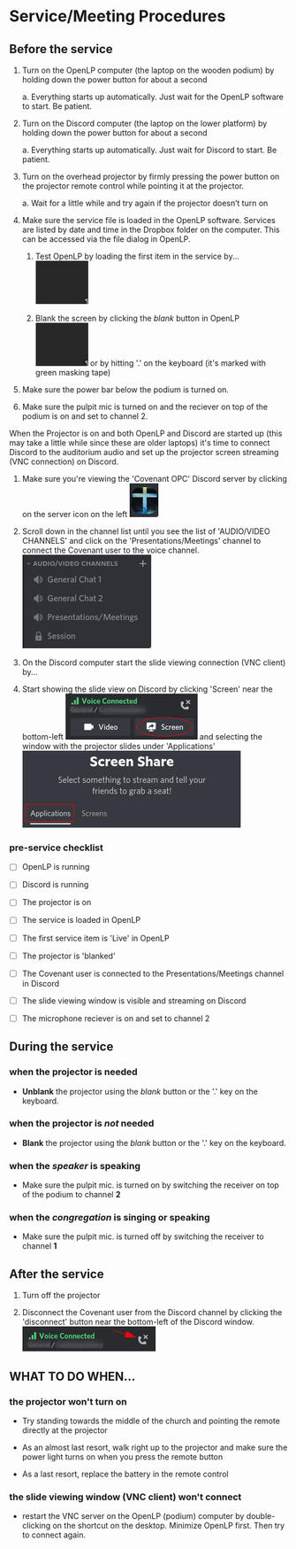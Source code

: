 # Service/Meeting Procedures

## Before the service

1. Turn on the OpenLP computer (the laptop on the wooden podium) by holding down the power button for about a second
   
   a. Everything starts up automatically. Just wait for the OpenLP software to start. Be patient.

2. Turn on the Discord computer (the laptop on the lower platform) by holding down the power button for about a second
   
   a. Everything starts up automatically. Just wait for Discord to start. Be patient.

3. Turn on the overhead projector by firmly pressing the power button on the projector remote control while pointing it at the projector.
   
   a. Wait for a little while and try again if the projector doesn’t turn on

4. Make sure the service file is loaded in the OpenLP software. Services are listed by date and time in the Dropbox folder on the computer. This can be accessed via the file dialog in OpenLP.
   
   1. Test OpenLP by loading the first item in the service by...
      ![](images/placeholder.png)
   
   2. Blank the screen by clicking the *blank* button in OpenLP
      ![](images/placeholder.png)
      or by hitting '.' on the keyboard (it's marked with green masking tape)

5. Make sure the power bar below the podium is turned on.

6. Make sure the pulpit mic is turned on and the reciever on top of the podium is on and set to channel 2.

When the Projector is on and both OpenLP and Discord are started up (this may take a little while since these are older laptops) it's time to connect Discord to the auditorium audio and set up the projector screen streaming (VNC connection) on Discord.

1. Make sure you're viewing the 'Covenant OPC' Discord server by clicking on the server icon on the left
   ![](images/server_icon.png)

2. Scroll down in the channel list until you see the list of 'AUDIO/VIDEO CHANNELS' and click on the 'Presentations/Meetings' channel to connect the Covenant user to the voice channel.
   ![](images/connect_voice.png)

3. On the Discord computer start the slide viewing connection (VNC client) by...

4. Start showing the slide view on Discord by clicking 'Screen' near the bottom-left
   ![](images/screenshare_connect.png)
   and selecting the window with the projector slides under 'Applications'
   ![](images/screenshare_chooseapp.png)

### pre-service checklist

- [ ] OpenLP is running

- [ ] Discord is running

- [ ] The projector is on

- [ ] The service is loaded in OpenLP

- [ ] The first service item is 'Live' in OpenLP

- [ ] The projector is 'blanked'

- [ ] The Covenant user is connected to the Presentations/Meetings channel in Discord

- [ ] The slide viewing window is visible and streaming on Discord

- [ ] The microphone reciever is on and set to channel 2

## During the service

### when the projector is needed

- **Unblank** the projector using the *blank* button or the '.' key on the keyboard.

### when the projector is *not* needed

- **Blank** the projector using the *blank* button or the '.' key on the keyboard.

### when the *speaker* is speaking

- Make sure the pulpit mic. is turned on by switching the receiver on top of the podium to channel **2**

### when the *congregation* is singing or speaking

- Make sure the pulpit mic. is turned off by switching the receiver to channel **1**

## After the service

1. Turn off the projector

2. Disconnect the Covenant user from the Discord channel by clicking the 'disconnect' button near the bottom-left of the Discord window.
   ![](images/disconnect_voice.png)

## WHAT TO DO WHEN...

### the projector won't turn on

- Try standing towards the middle of the church and pointing the remote directly at the projector

- As an almost last resort, walk right up to the projector and make sure the power light turns on when you press the remote button

- As a last resort, replace the battery in the remote control

### the slide viewing window (VNC client) won't connect

- restart the VNC server on the OpenLP (podium) computer by double-clicking on the shortcut on the desktop. Minimize OpenLP first. Then try to connect again.
